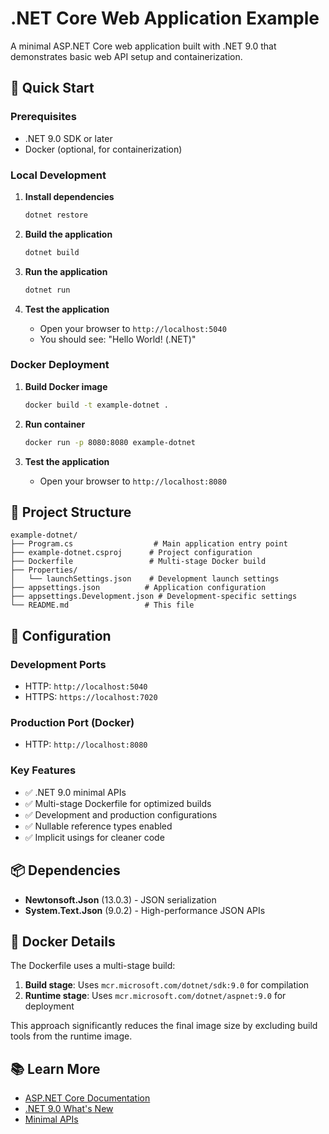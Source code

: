 # .NET Core Web Application Example

A minimal ASP.NET Core web application built with .NET 9.0 that demonstrates basic web API setup and containerization.

## 🚀 Quick Start

### Prerequisites
- .NET 9.0 SDK or later
- Docker (optional, for containerization)

### Local Development

1. **Install dependencies**
   ```bash
   dotnet restore
   ```

2. **Build the application**
   ```bash
   dotnet build
   ```

3. **Run the application**
   ```bash
   dotnet run
   ```

4. **Test the application**
   - Open your browser to `http://localhost:5040`
   - You should see: "Hello World! (.NET)"

### Docker Deployment

1. **Build Docker image**
   ```bash
   docker build -t example-dotnet .
   ```

2. **Run container**
   ```bash
   docker run -p 8080:8080 example-dotnet
   ```

3. **Test the application**
   - Open your browser to `http://localhost:8080`

## 📁 Project Structure

```
example-dotnet/
├── Program.cs                  # Main application entry point
├── example-dotnet.csproj      # Project configuration
├── Dockerfile                 # Multi-stage Docker build
├── Properties/
│   └── launchSettings.json    # Development launch settings
├── appsettings.json          # Application configuration
├── appsettings.Development.json # Development-specific settings
└── README.md                 # This file
```

## 🔧 Configuration

### Development Ports
- HTTP: `http://localhost:5040`
- HTTPS: `https://localhost:7020`

### Production Port (Docker)
- HTTP: `http://localhost:8080`

### Key Features
- ✅ .NET 9.0 minimal APIs
- ✅ Multi-stage Dockerfile for optimized builds
- ✅ Development and production configurations
- ✅ Nullable reference types enabled
- ✅ Implicit usings for cleaner code

## 📦 Dependencies

- **Newtonsoft.Json** (13.0.3) - JSON serialization
- **System.Text.Json** (9.0.2) - High-performance JSON APIs

## 🐳 Docker Details

The Dockerfile uses a multi-stage build:
1. **Build stage**: Uses `mcr.microsoft.com/dotnet/sdk:9.0` for compilation
2. **Runtime stage**: Uses `mcr.microsoft.com/dotnet/aspnet:9.0` for deployment

This approach significantly reduces the final image size by excluding build tools from the runtime image.

## 📚 Learn More

- [ASP.NET Core Documentation](https://docs.microsoft.com/en-us/aspnet/core/)
- [.NET 9.0 What's New](https://docs.microsoft.com/en-us/dotnet/core/whats-new/dotnet-9)
- [Minimal APIs](https://docs.microsoft.com/en-us/aspnet/core/fundamentals/minimal-apis)
